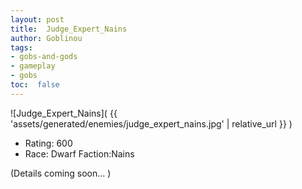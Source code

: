 ```yaml
---
layout: post
title:  Judge_Expert_Nains
author: Goblinou
tags:
- gobs-and-gods
- gameplay
- gobs
toc:  false
---
```


![Judge_Expert_Nains]( {{ 'assets/generated/enemies/judge_expert_nains.jpg' | relative_url }} )
- Rating: 600
- Race: Dwarf  Faction:Nains

(Details coming soon... )